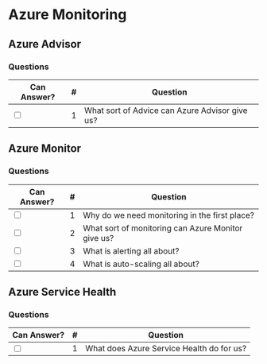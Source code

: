 # Azure Monitoring

## Azure Advisor

### Questions

| Can Answer? | # | Question |
| --- | --- | --- |
| <input type="checkbox"> | 1 | What sort of Advice can Azure Advisor give us? |

## Azure Monitor

### Questions

| Can Answer? | # | Question |
| --- | --- | --- |
| <input type="checkbox"> | 1 | Why do we need monitoring in the first place? |
| <input type="checkbox"> | 2 | What sort of monitoring can Azure Monitor give us? |
| <input type="checkbox"> | 3 | What is alerting all about? |
| <input type="checkbox"> | 4 | What is auto-scaling all about? |

## Azure Service Health

### Questions

| Can Answer? | # | Question |
| --- | --- | --- |
| <input type="checkbox"> | 1 | What does Azure Service Health do for us? |
